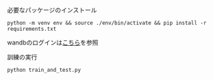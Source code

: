 必要なパッケージのインストール
```
python -m venv env && source ./env/bin/activate && pip install -r requirements.txt
```

wandbのログインは[こちら](https://docs.wandb.ai/quickstart)を参照

訓練の実行
```
python train_and_test.py
```
